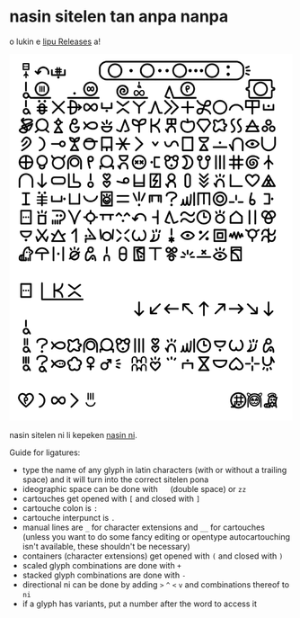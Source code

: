 # nasin sitelen tan anpa nanpa

o lukin e [lipu Releases](https://github.com/ETBCOR/nasin-nanpa/releases) a!

![nasin nanpa 3.1.0](/renders/nasin-nanpa-3.1.0.png)

nasin sitelen ni li kepeken [nasin ni](https://www.kreativekorp.com/ucsur/charts/sitelen.html).

Guide for ligatures:
- type the name of any glyph in latin characters (with or without a trailing space) and it will turn into the correct sitelen pona
- ideographic space can be done with `  ` (double space) or `zz`
- cartouches get opened with `[` and closed with `]`
- cartouche colon is `:`
- cartouche interpunct is `.`
- manual lines are `_` for character extensions and `__` for cartouches (unless you want to do some fancy editing or opentype autocartouching isn't available, these shouldn't be necessary)
- containers (character extensions) get opened with `(` and closed with `)`
- scaled glyph combinations are done with `+`
- stacked glyph combinations are done with `-`
- directional ni can be done by adding `>` `^` `<` `v` and combinations thereof to `ni`
- if a glyph has variants, put a number after the word to access it
